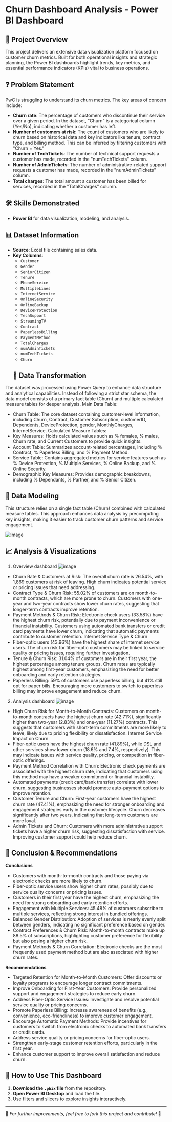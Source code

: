 # **Churn Dashboard Analysis - Power BI Dashboard**
## 📌 **Project Overview**
This project delivers an extensive data visualization platform focused on customer churn metrics. Built for both operational insights and strategic planning, the Power BI dashboards highlight trends, key metrics, and essential performance indicators (KPIs) vital to business operations.
## ❓ **Problem Statement**
PwC is struggling to understand its churn metrics. The key areas of concern include:
- **Churn rate**: The percentage of customers who discontinue their service over a given period. In the dataset, "Churn" is a categorical column (Yes/No), indicating whether a customer has left. 
- **Number of customers at risk**: The count of customers who are likely to churn based on historical data and key indicators like tenure, contract type, and billing method. This can be inferred by filtering customers with "Churn = Yes." 
- **Number of TechTickets**: The number of technical support requests a customer has made, recorded in the "numTechTickets" column. 
- **Number of AdminTickets**: The number of administrative-related support requests a customer has made, recorded in the "numAdminTickets" column. 
- **Total charges**: The total amount a customer has been billed for services, recorded in the "TotalCharges" column.

## 🛠️ **Skills Demonstrated**
- __Power BI__ for data visualization, modeling, and analysis.

## 📊 **Dataset Information**
- **Source**: Excel file containing sales data.
- **Key Columns**:
  - `Customer`
  - `Gender`
  - `SeniorCitizen`
  - `Tenure`
  - `PhoneService`
  - `MultipleLines`
  - `InternetService`
  - `OnlineSecurity`
  - `OnlineBackup`
  - `DeviceProtection`
  - `TechSupport`
  - `StreamingTV`
  - `Contract`
  - `PaperlessBilling`
  - `PaymentMethod`
  - `TotalCharges`
  - `numAdminTickets`
  - `numTechTickets`
  - `Churn`
  ## 🔄 **Data Transformation**
The dataset was processed using Power Query to enhance data structure and analytical capabilities. Instead of following a strict star schema, the data model consists of a primary fact table (Churn) and multiple calculated measure tables for deeper analysis.
Main Data Table:
- Churn Table: The core dataset containing customer-level information, including Churn, Contract, Customer Subscription, customerID, Dependents, DeviceProtection, gender, MonthlyCharges, InternetService.
Calculated Measure Tables:
- Key Measures: Holds calculated values such as % females, % males, Churn rate, and Current Customers to provide quick insights.
- Account Table: Summarizes account-related percentages, including % Contract, % Paperless Billing, and % Payment Method.
- Service Table: Contains aggregated metrics for service features such as % Device Protection, % Multiple Services, % Online Backup, and % Online Security.
- Demographic Key Measures: Provides demographic breakdowns, including % Dependants, % Partner, and % Senior Citizen.

## 📐 **Data Modeling**
This structure relies on a single fact table (Churn) combined with calculated measure tables. This approach enhances data analysis by precomputing key insights, making it easier to track customer churn patterns and service engagement.

![image](https://github.com/user-attachments/assets/631f8173-ac6e-46b8-88d4-354a524fbfd7)


## 📈 **Analysis & Visualizations**
1. Overview dashboard
![image](https://github.com/user-attachments/assets/719bb1a1-4234-4fc6-a6cb-7830e73c0f6b)


- Churn Rate & Customers at Risk: The overall churn rate is 26.54%, with 1,869 customers at risk of leaving. High churn indicates potential service or pricing issues that need addressing.
- Contract Type & Churn Risk: 55.02% of customers are on month-to-month contracts, which are more prone to churn. Customers with one-year and two-year contracts show lower churn rates, suggesting that longer-term contracts improve retention.
- Payment Methods & Churn Risk: Electronic check users (33.58%) have the highest churn risk, potentially due to payment inconvenience or financial instability.
Customers using automated bank transfers or credit card payments have lower churn, indicating that automatic payments contribute to customer retention.
Internet Service Type & Churn
- Fiber-optic users (43.96%) have the highest share of internet service users. The churn risk for fiber-optic customers may be linked to service quality or pricing issues, requiring further investigation.
- Tenure & Churn Risk: 31.04% of customers are in their first year, the highest percentage among tenure groups. Churn rates are typically highest among first-year customers, emphasizing the need for better onboarding and early retention strategies.
- Paperless Billing: 59% of customers use paperless billing, but 41% still opt for paper bills.
Encouraging more customers to switch to paperless billing may improve engagement and reduce churn.
2. Analysis dashboard
![image](https://github.com/user-attachments/assets/b9ab18a4-4f06-4d8b-ba6a-20b3d93c9dcb)

- High Churn Risk for Month-to-Month Contracts: Customers on month-to-month contracts have the highest churn rate (42.71%), significantly higher than two-year (2.83%) and one-year (11.27%) contracts. This suggests that customers with short-term commitments are more likely to leave, likely due to pricing flexibility or dissatisfaction.
Internet Service Impact on Churn
- Fiber-optic users have the highest churn rate (41.89%), while DSL and other services show lower churn (18.6% and 7.4%, respectively). This may indicate issues with service quality, pricing, or competition in fiber-optic offerings.
- Payment Method Correlation with Churn: Electronic check payments are associated with the highest churn rate, indicating that customers using this method may have a weaker commitment or financial instability.
- Automated payments (credit card/bank transfer) correlate with lower churn, suggesting businesses should promote auto-payment options to improve retention.
- Customer Tenure and Churn: First-year customers have the highest churn rate (47.41%), emphasizing the need for stronger onboarding and engagement strategies early in the customer lifecycle. Churn decreases significantly after two years, indicating that long-term customers are more loyal.
- Admin Tickets and Churn: Customers with more administrative support tickets have a higher churn risk, suggesting dissatisfaction with service. Improving customer support could help reduce churn.

## 📌 **Conclusion & Recommendations**
**Conclusions**
- Customers with month-to-month contracts and those paying via electronic checks are more likely to churn.
- Fiber-optic service users show higher churn rates, possibly due to service quality concerns or pricing issues.
- Customers in their first year have the highest churn, emphasizing the need for strong onboarding and early retention efforts.
- Engagement with Multiple Services: 45.48% of customers subscribe to multiple services, reflecting strong interest in bundled offerings.
- Balanced Gender Distribution: Adoption of services is nearly evenly split between genders, indicating no significant preference based on gender.
- Contract Preferences & Churn Risk: Month-to-month contracts make up 88.5% of subscriptions, highlighting customer preference for flexibility but also posing a higher churn risk.
- Payment Methods & Churn Correlation: Electronic checks are the most frequently used payment method but are also associated with higher churn rates.

**Recommendations**
- Targeted Retention for Month-to-Month Customers: Offer discounts or loyalty programs to encourage longer contract commitments.
- Improve Onboarding for First-Year Customers: Provide personalized support and engagement strategies to reduce early churn.
- Address Fiber-Optic Service Issues: Investigate and resolve potential service quality or pricing concerns.
- Promote Paperless Billing: Increase awareness of benefits (e.g., convenience, eco-friendliness) to improve customer engagement.
- Encourage Automatic Payment Methods: Provide incentives for customers to switch from electronic checks to automated bank transfers or credit cards.
- Address service quality or pricing concerns for fiber-optic users.
- Strengthen early-stage customer retention efforts, particularly in the first year.
- Enhance customer support to improve overall satisfaction and reduce churn.

## 🚀 **How to Use This Dashboard**
1. **Download the `.pbix` file** from the repository.
2. **Open Power BI Desktop** and load the file.
3. Use filters and slicers to explore insights interactively.

---
🔗 *For further improvements, feel free to fork this project and contribute!* 🚀




